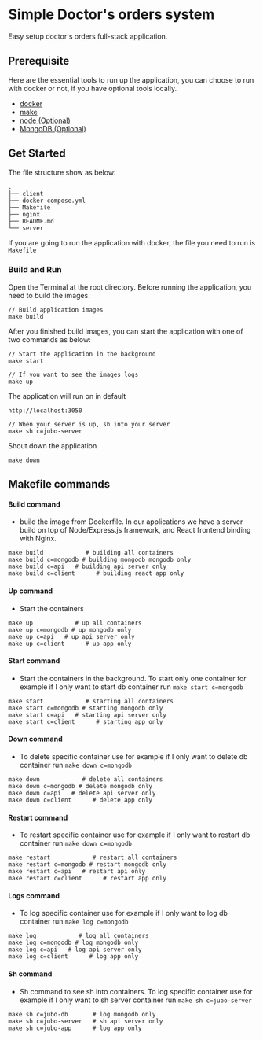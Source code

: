 # Simple Doctor's orders system

Easy setup doctor's orders full-stack application.

## Prerequisite

Here are the essential tools to run up the application, you can choose to run with docker or not, if you have optional tools locally.

* [docker](https://www.docker.com/)
* [make](https://www.gnu.org/software/make/)
* [node (Optional)](https://nodejs.org/en/) 
* [MongoDB (Optional)](https://www.mongodb.com/)

## Get Started

The file structure show as below:

```
.
├── client
├── docker-compose.yml
├── Makefile
├── nginx
├── README.md
└── server
```

If you are going to run the application with docker, the file you need to run is `Makefile`

### Build and Run

Open the Terminal at the root directory.
Before running the application, you need to build the images.

```
// Build application images
make build
```

After you finished build images, you can start the application with one of two commands as below:
```
// Start the application in the background
make start

// If you want to see the images logs
make up
```

The application will run on in default
```
http://localhost:3050
```



```
// When your server is up, sh into your server
make sh c=jubo-server
```

Shout down the application
```
make down
```


## Makefile commands

#### Build command

- build the image from Dockerfile. In our applications we have a server build on top of Node/Express.js framework, and React frontend binding with Nginx.

```shell
make build            # building all containers
make build c=mongodb # building mongodb mongodb only
make build c=api   # building api server only
make build c=client      # building react app only
```

#### Up command

- Start the containers

```shell
make up            # up all containers
make up c=mongodb # up mongodb only
make up c=api   # up api server only
make up c=client      # up app only
```

#### Start command

- Start the containers in the background. To start only one container for example if I only want to start db container run `make start c=mongodb`

```shell
make start            # starting all containers
make start c=mongodb # starting mongodb only
make start c=api   # starting api server only
make start c=client      # starting app only
```

#### Down command

- To delete specific container use for example if I only want to delete db container run `make down c=mongodb`

```shell
make down            # delete all containers
make down c=mongodb # delete mongodb only
make down c=api   # delete api server only
make down c=client      # delete app only
```

#### Restart command

- To restart specific container use for example if I only want to restart db container run `make down c=mongodb`

```shell
make restart            # restart all containers
make restart c=mongodb # restart mongodb only
make restart c=api   # restart api only
make restart c=client      # restart app only
```

#### Logs command

- To log specific container use for example if I only want to log db container run `make log c=mongodb`

```shell
make log            # log all containers
make log c=mongodb # log mongodb only
make log c=api   # log api server only
make log c=client      # log app only
```

#### Sh command

- Sh command to see sh into containers. To log specific container use for example if I only want to sh server container run `make sh c=jubo-server`

```shell
make sh c=jubo-db       # log mongodb only
make sh c=jubo-server   # sh api server only
make sh c=jubo-app      # log app only
```